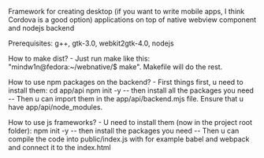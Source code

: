 Framework for creating desktop (if you want to write mobile apps, I think Cordova is a good option)
applications on top of native webview component and nodejs backend

Prerequisites: g++, gtk-3.0, webkit2gtk-4.0, nodejs

How to make dist? - Just run make like this: "mindw1n@fedora:~/webnative/$ make". Makefile will do the rest.

How to use npm packages on the backend? - First things first, u need to install them:
cd app/api
npm init -y
-- then install all the packages you need --
Then u can import them in the app/api/backend.mjs file. Ensure that u have app/api/node_modules.

How to use js frameworks? - U need to install them (now in the project root folder):
npm init -y
-- then install the packages you need --
Then u can compile the code into public/index.js with for example babel and webpack
and connect it to the index.html